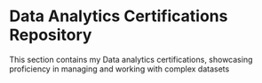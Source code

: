 # Data Analytics Certifications Repository


This section contains my Data analytics certifications, showcasing proficiency in managing and working with complex datasets
